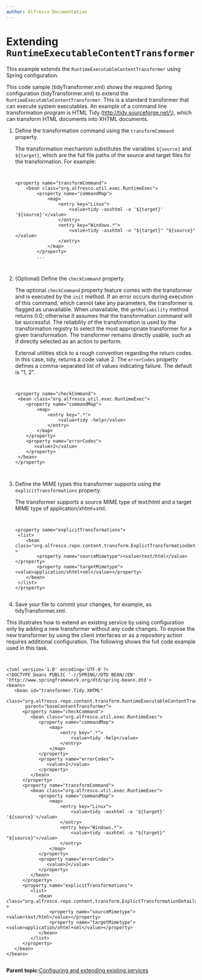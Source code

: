```yaml
---
author: Alfresco Documentation
---
```


# Extending `RuntimeExecutableContentTransformer`

This example extends the `RuntimeExecutableContentTransformer` using Spring configuration.

This code sample \(tidyTransformer.xml\) shows the required Spring configuration \(tidyTransformer.xml\) to extend the `RuntimeExecutableContentTransformer`. This is a standard transformer that can execute system executables. An example of a command line transformation program is HTML Tidy \(http://tidy.sourceforge.net/\), which can transform HTML documents into XHTML documents.

1.  Define the transformation command using the `transformCommand` property.

    The transformation mechanism substitutes the variables `${source}` and `${target}`, which are the full file paths of the source and target files for the transformation. For example:

    ```
          
        
    <property name="transformCommand">
        <bean class="org.alfresco.util.exec.RuntimeExec">
            <property name="commandMap">
                <map>
                    <entry key="Linux">
                        <value>tidy -asxhtml -o '${target}' '${source}'</value>
                    </entry>
                    <entry key="Windows.*">
                        <value>tidy -asxhtml -o "${target}" "${source}"</value>
                    </entry>
                </map>
            </property>
            ...
                
                
    ```

2.  \(Optional\) Define the `checkCommand` property.

    The optional `checkCommand` property feature comes with the transformer and is executed by the `init` method. If an error occurs during execution of this command, which cannot take any parameters, the transformer is flagged as unavailable. When unavailable, the `getReliability` method returns 0.0; otherwise it assumes that the transformation command will be successful. The reliability of the transformation is used by the transformation registry to select the most appropriate transformer for a given transformation. The transformer remains directly usable, such as if directly selected as an action to perform.

    External utilities stick to a rough convention regarding the return codes. In this case, tidy, returns a code value 2. The `errorCodes` property defines a comma-separated list of values indicating failure. The default is "1, 2".

    ```
    
    
    <property name="checkCommand">
     <bean class="org.alfresco.util.exec.RuntimeExec">
        <property name="commandMap">
            <map>
                <entry key=".*">
                    <value>tidy -help</value>
                </entry>
            </map>
        </property>
        <property name="errorCodes">
           <value>2</value>
        </property>
     </bean>
    </property>
          
          
    ```

3.  Define the MIME types this transformer supports using the `explicitTransformations` property.

    The transformer supports a source MIME type of text/html and a target MIME type of application/xhtml+xml.

    ```
                
        
    <property name="explicitTransformations">
     <list>
        <bean class="org.alfresco.repo.content.transform.ExplictTransformationDetails" >
            <property name="sourceMimetype"><value>text/html</value></property>
            <property name="targetMimetype"><value>application/xhtml+xml</value></property>
        </bean>
     </list>
    </property>
    
    
    ```

4.  Save your file to commit your changes, for example, as tidyTransformer.xml.


This illustrates how to extend an existing service by using configuration only by adding a new transformer without any code changes. To expose the new transformer by using the client interfaces or as a repository action requires additional configuration. The following shows the full code example used in this task.

```

    
<?xml version='1.0' encoding='UTF-8'?>
<!DOCTYPE beans PUBLIC '-//SPRING//DTD BEAN//EN' 'http://www.springframework.org/dtd/spring-beans.dtd'>
<beans>
   <bean id="transformer.Tidy.XHTML" 
       class="org.alfresco.repo.content.transform.RuntimeExecutableContentTransformer" 
       parent="baseContentTransformer">
      <property name="checkCommand">
         <bean class="org.alfresco.util.exec.RuntimeExec">
            <property name="commandMap">
                <map>
                    <entry key=".*">
                        <value>tidy -help</value>
                    </entry>
                </map>
            </property>
            <property name="errorCodes">
               <value>2</value>
            </property>
         </bean>
      </property>
      <property name="transformCommand">
         <bean class="org.alfresco.util.exec.RuntimeExec">
            <property name="commandMap">
                <map>
                    <entry key="Linux">
                        <value>tidy -asxhtml -o '${target}' '${source}'</value>
                    </entry>
                    <entry key="Windows.*">
                        <value>tidy -asxhtml -o "${target}" "${source}"</value>
                    </entry>
                </map>
            </property>
            <property name="errorCodes">
               <value>2</value>
            </property>
         </bean>
      </property>
      <property name="explicitTransformations">
         <list>
            <bean class="org.alfresco.repo.content.transform.ExplictTransformationDetails" >
                <property name="sourceMimetype"><value>text/html</value></property>
                <property name="targetMimetype"><value>application/xhtml+xml</value></property>
            </bean>
         </list>
      </property>
   </bean>
</beans>


```

**Parent topic:**[Configuring and extending existing services](../concepts/serv-existing-configuring.md)

